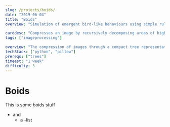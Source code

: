 ```yaml
---
slug: /projects/boids/
date: "2019-06-04"
title: "Boids"
overview: "Simulation of emergent bird-like behaviours using simple rules."

carddesc: "Compresses an image by recursively decomposing areas of high deviation into four smaller sections."
tags: ["imageprocessing"]

overview: "The compression of images through a compact tree representation of regions of colour."
techStack: ["python", "pillow"]
prereqs: ["trees"]
timeest: "1 week"
difficulty: 3
---
```


# Boids
This is some boids stuff
- and
    - a
        -list
